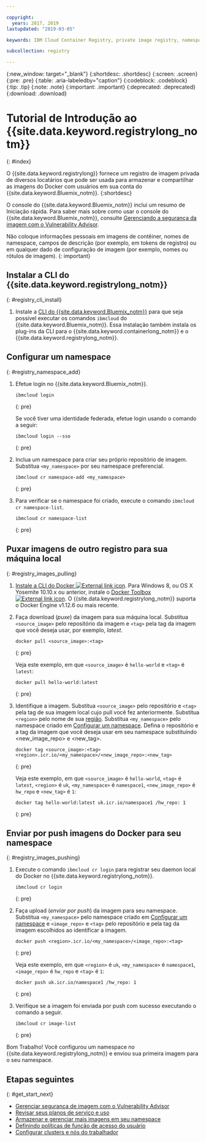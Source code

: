 ```yaml
---

copyright:
  years: 2017, 2019
lastupdated: "2019-03-05"

keywords: IBM Cloud Container Registry, private image registry, namespaces, image security, cli, namespaces, tutorial, Docker, images, registry

subcollection: registry

---
```


{:new_window: target="_blank"}
{:shortdesc: .shortdesc}
{:screen: .screen}
{:pre: .pre}
{:table: .aria-labeledby="caption"}
{:codeblock: .codeblock}
{:tip: .tip}
{:note: .note}
{:important: .important}
{:deprecated: .deprecated}
{:download: .download}

# Tutorial de Introdução ao {{site.data.keyword.registrylong_notm}}
{: #index}

O {{site.data.keyword.registrylong}} fornece um registro de imagem privada de diversos locatários que pode ser usada para armazenar e compartilhar as imagens do Docker com usuários em sua conta do {{site.data.keyword.Bluemix_notm}}.
{:shortdesc}

O console do {{site.data.keyword.Bluemix_notm}} inclui um resumo de Iniciação rápida. Para saber mais sobre como usar o console do {{site.data.keyword.Bluemix_notm}}, consulte [Gerenciando a segurança da imagem com o Vulnerability Advisor](/docs/services/va?topic=va-va_index).

Não coloque informações pessoais em imagens de contêiner, nomes de namespace, campos de descrição (por exemplo, em tokens de registro) ou em qualquer dado de configuração de imagem (por
exemplo, nomes ou rótulos de imagem).
{: important}

## Instalar a CLI do {{site.data.keyword.registrylong_notm}}
{: #registry_cli_install}

1. Instale a [CLI do {{site.data.keyword.Bluemix_notm}}](/docs/cli?topic=cloud-cli-ibmcloud-cli#ibmcloud-cli) para que seja possível executar os comandos `ibmcloud` do {{site.data.keyword.Bluemix_notm}}. Essa instalação também instala os plug-ins da CLI para o {{site.data.keyword.containerlong_notm}} e o {{site.data.keyword.registrylong_notm}}.

## Configurar um namespace
{: #registry_namespace_add}

1. Efetue login no {{site.data.keyword.Bluemix_notm}}.

   ```
   ibmcloud login
   ```
   {: pre}

   Se você tiver uma identidade federada, efetue login usando o comando a seguir:

   ```
   ibmcloud login --sso
   ```
   {: pre}

2. Inclua um namespace para criar seu próprio repositório de imagem. Substitua `<my_namespace>` por seu namespace
preferencial.

   ```
   ibmcloud cr namespace-add <my_namespace>
   ```
   {: pre}

3. Para verificar se o namespace foi criado, execute o comando `ibmcloud cr namespace-list`.

   ```
   ibmcloud cr namespace-list
   ```
   {: pre}

## Puxar imagens de outro registro para sua máquina local
{: #registry_images_pulling}

1. [Instale a CLI do Docker ![External link icon](../../icons/launch-glyph.svg "External link icon")](https://www.docker.com/community-edition#/download). Para Windows 8, ou OS X Yosemite 10.10.x ou anterior, instale o [Docker Toolbox ![External link icon](../../icons/launch-glyph.svg "External link icon")](https://docs.docker.com/toolbox/). O {{site.data.keyword.registrylong_notm}} suporta o Docker Engine v1.12.6 ou mais recente.

2. Faça download (_puxe_) da imagem para sua máquina local. Substitua `<source_image>` pelo repositório da imagem e `<tag>` pela tag da imagem que você deseja usar, por exemplo, _latest_.

   ```
   docker pull <source_image>:<tag>
   ```
   {: pre}

   Veja este exemplo, em que `<source_image>` é `hello-world` e `<tag>` é `latest`:

   ```
   docker pull hello-world:latest
   ```
   {: pre}

3. Identifique a imagem. Substitua `<source_image>` pelo repositório e `<tag>` pela tag de sua
imagem local cujo pull você fez anteriormente. Substitua `<region>` pelo nome de sua
[região](/docs/services/Registry?topic=registry-registry_overview#registry_regions). Substitua `<my_namespace>` pelo namespace criado em [Configurar
um namespace](/docs/services/Registry?topic=registry-index#registry_namespace_add). Defina o repositório e a tag da imagem que você deseja usar em seu namespace substituindo <new_image_repo>  e  <new_tag>.

   ```
   docker tag <source_image>:<tag> <region>.icr.io/<my_namespace>/<new_image_repo>:<new_tag>
   ```
   {: pre}

   Veja este exemplo, em que `<source_image>` é `hello-world`, `<tag>` é `latest`, `<region>`  é  ` uk `,  `<my_namespace>` é `namespace1`, `<new_image_repo>` é `hw_repo` e `<new_tag>` é `1`:

   ```
   docker tag hello-world:latest uk.icr.io/namespace1 /hw_repo: 1
   ```
   {: pre}

## Enviar por push imagens do Docker para seu namespace
{: #registry_images_pushing}

1. Execute o comando `ibmcloud cr login` para registrar seu daemon local do Docker no {{site.data.keyword.registrylong_notm}}.

   ```
   ibmcloud cr login
   ```
   {: pre}

2. Faça upload (_enviar por push_) da imagem para seu namespace. Substitua `<my_namespace>` pelo
namespace criado em [Configurar um namespace](/docs/services/Registry?topic=registry-index#registry_namespace_add) e `<image_repo>`  e  `<tag>` pelo repositório e pela tag da imagem escolhidos ao identificar a imagem.

   ```
   docker push <region>.icr.io/<my_namespace>/<image_repo>:<tag>
   ```
   {: pre}
   
   Veja este exemplo, em que `<region>`  é  ` uk `,  `<my_namespace>` é `namespace1`, `<image_repo>` é `hw_repo` e `<tag>` é `1`:

   ```
   docker push uk.icr.io/namespace1 /hw_repo: 1
   ```
   {: pre}

3. Verifique se a imagem foi enviada por push com sucesso executando o comando a seguir.

   ```
   ibmcloud cr image-list
   ```
   {: pre}

Bom Trabalho! Você configurou um namespace no {{site.data.keyword.registrylong_notm}} e enviou sua primeira imagem para o seu namespace.

## Etapas seguintes
{: #get_start_next}

- [Gerenciar segurança de imagem com o Vulnerability Advisor](/docs/services/va?topic=va-va_index)
- [Revisar seus planos de serviço e uso](/docs/services/Registry?topic=registry-registry_overview#registry_plans)
- [Armazenar e gerenciar mais imagens em seu namespace](/docs/services/Registry?topic=registry-registry_images_)
- [Definindo políticas de função de acesso do usuário](/docs/services/Registry?topic=registry-user#user)
- [Configurar clusters e nós do trabalhador](/docs/containers?topic=containers-clusters#clusters)
